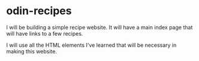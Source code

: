 # odin-recipes

I will be building a simple recipe website. It will have a main index page that will have links to a few recipes.

I will use all the HTML elements I've learned that will be necessary in making this website.